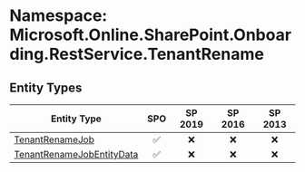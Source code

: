 # Namespace: Microsoft.Online.SharePoint.Onboarding.RestService.TenantRename

## Entity Types

Entity Type | SPO | SP 2019 | SP 2016 | SP 2013
----------|:---:|:-------:|:-------:|:-------:
[TenantRenameJob](./EntityTypes/TenantRenameJob.md) | ✅ | ❌ | ❌ | ❌
[TenantRenameJobEntityData](./EntityTypes/TenantRenameJobEntityData.md) | ✅ | ❌ | ❌ | ❌